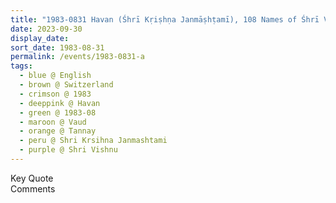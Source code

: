 ```yaml
---
title: "1983-0831 Havan (Śhrī Kṛiṣhṇa Janmāṣhṭamī), 108 Names of Śhrī Viṣhṇu, Tannay (13 kms N of Geneva), Vaud, Switzerland"
date: 2023-09-30
display_date: 
sort_date: 1983-08-31
permalink: /events/1983-0831-a
tags:
  - blue @ English
  - brown @ Switzerland
  - crimson @ 1983
  - deeppink @ Havan
  - green @ 1983-08
  - maroon @ Vaud
  - orange @ Tannay
  - peru @ Shri Krsihna Janmashtami
  - purple @ Shri Vishnu
---
```


<wave-list>
  <list-title color="green" width="75">Key Quote</list-title>
  <list-item color="BlanchedAlmond"  width="200"></list-item>
  <list-item color="Lavender"></list-item>
  <list-item color="BlanchedAlmond"></list-item>
</wave-list>

<br>

<wave-list>
  <list-title color="green" width="75">Comments</list-title>
  <list-item color="BlanchedAlmond"  width="200"></list-item>
  <list-item color="Lavender"></list-item>
  <list-item color="BlanchedAlmond"></list-item>
</wave-list>